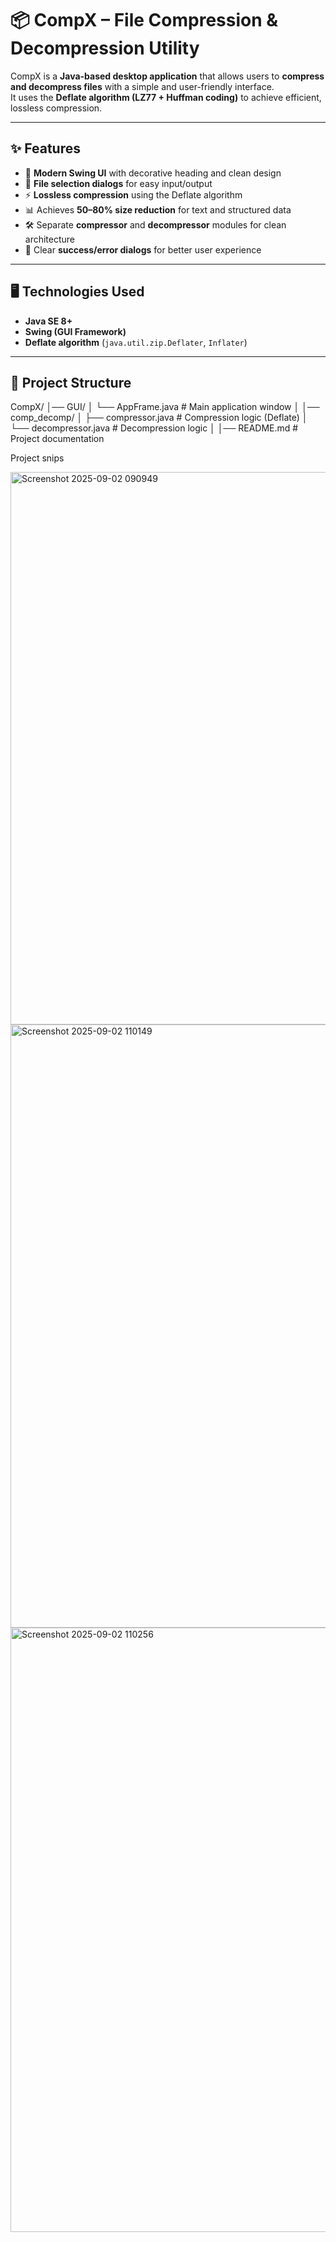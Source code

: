 # 📦 CompX – File Compression & Decompression Utility

CompX is a **Java-based desktop application** that allows users to **compress and decompress files** with a simple and user-friendly interface.  
It uses the **Deflate algorithm (LZ77 + Huffman coding)** to achieve efficient, lossless compression.

---

## ✨ Features
- 🎨 **Modern Swing UI** with decorative heading and clean design  
- 📂 **File selection dialogs** for easy input/output  
- ⚡ **Lossless compression** using the Deflate algorithm  
- 📊 Achieves **50–80% size reduction** for text and structured data  
- 🛠️ Separate **compressor** and **decompressor** modules for clean architecture  
- 🚀 Clear **success/error dialogs** for better user experience  

---
## 🖥️ Technologies Used
- **Java SE 8+**  
- **Swing (GUI Framework)**  
- **Deflate algorithm** (`java.util.zip.Deflater`, `Inflater`)  

---

## 📌 Project Structure
CompX/
│── GUI/
│   └── AppFrame.java         # Main application window
│
│── comp_decomp/
│   ├── compressor.java       # Compression logic (Deflate)
│   └── decompressor.java     # Decompression logic
│
│── README.md                 # Project documentation

Project snips

<img width="1321" height="884" alt="Screenshot 2025-09-02 090949" src="https://github.com/user-attachments/assets/0ae46cbc-3413-4a65-9beb-1b4ec4a6c2fc" />

<img width="1584" height="965" alt="Screenshot 2025-09-02 110149" src="https://github.com/user-attachments/assets/0d9d3a0f-f322-4c19-a1e8-a653fa4607af" />

<img width="1046" height="967" alt="Screenshot 2025-09-02 110256" src="https://github.com/user-attachments/assets/714ffbae-36e3-4ac1-b95c-2e49d2712381" />
